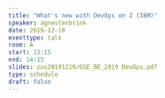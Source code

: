 ```yaml
---
title: "What's new with DevOps on Z (IBM)"
speaker: agnestenbrink
date: 2019-12-18
eventtype: talk
room: A
start: 13:15
end: 14:15
slides: zos20191219/GSE_BE_2019 DevOps.pdf
type: schedule
draft: false
---
```

